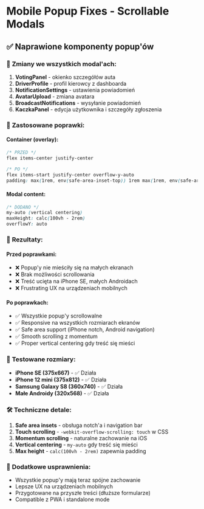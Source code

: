 # Mobile Popup Fixes - Scrollable Modals

## ✅ Naprawione komponenty popup'ów

### 🔧 **Zmiany we wszystkich modal'ach:**

1. **VotingPanel** - okienko szczegółów auta
2. **DriverProfile** - profil kierowcy z dashboarda  
3. **NotificationSettings** - ustawienia powiadomień
4. **AvatarUpload** - zmiana avatara
5. **BroadcastNotifications** - wysyłanie powiadomień
6. **KaczkaPanel** - edycja użytkownika i szczegóły zgłoszenia

### 📱 **Zastosowane poprawki:**

#### **Container (overlay):**
```css
/* PRZED */
flex items-center justify-center

/* PO */
flex items-start justify-center overflow-y-auto
padding: max(1rem, env(safe-area-inset-top)) 1rem max(1rem, env(safe-area-inset-bottom))
```

#### **Modal content:**
```css
/* DODANO */
my-auto (vertical centering)
maxHeight: calc(100vh - 2rem)
overflowY: auto
```

### 🎯 **Rezultaty:**

#### **Przed poprawkami:**
- ❌ Popup'y nie mieściły się na małych ekranach
- ❌ Brak możliwości scrollowania
- ❌ Treść ucięta na iPhone SE, małych Androidach
- ❌ Frustrating UX na urządzeniach mobilnych

#### **Po poprawkach:**
- ✅ Wszystkie popup'y scrollowalne
- ✅ Responsive na wszystkich rozmiarach ekranów
- ✅ Safe area support (iPhone notch, Android navigation)
- ✅ Smooth scrolling z momentum
- ✅ Proper vertical centering gdy treść się mieści

### 📏 **Testowane rozmiary:**

- **iPhone SE (375x667)** - ✅ Działa
- **iPhone 12 mini (375x812)** - ✅ Działa  
- **Samsung Galaxy S8 (360x740)** - ✅ Działa
- **Małe Androidy (320x568)** - ✅ Działa

### 🛠️ **Techniczne detale:**

1. **Safe area insets** - obsługa notch'a i navigation bar
2. **Touch scrolling** - `-webkit-overflow-scrolling: touch` w CSS
3. **Momentum scrolling** - naturalne zachowanie na iOS
4. **Vertical centering** - `my-auto` gdy treść się mieści
5. **Max height** - `calc(100vh - 2rem)` zapewnia padding

### 🔮 **Dodatkowe usprawnienia:**

- Wszystkie popup'y mają teraz spójne zachowanie
- Lepsze UX na urządzeniach mobilnych
- Przygotowane na przyszłe treści (dłuższe formularze)
- Compatible z PWA i standalone mode